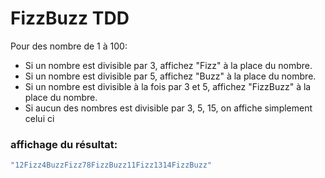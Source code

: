 # FizzBuzz TDD
Pour des nombre de 1 à 100:

- Si un nombre est divisible par 3, affichez "Fizz" à la place du nombre.
- Si un nombre est divisible par 5, affichez "Buzz" à la place du nombre.
- Si un nombre est divisible à la fois par 3 et 5, affichez "FizzBuzz" à la place du nombre.
- Si aucun des nombres est divisible par 3, 5, 15, on affiche simplement celui ci

### affichage du résultat: 
```java
"12Fizz4BuzzFizz78FizzBuzz11Fizz1314FizzBuzz"
```
